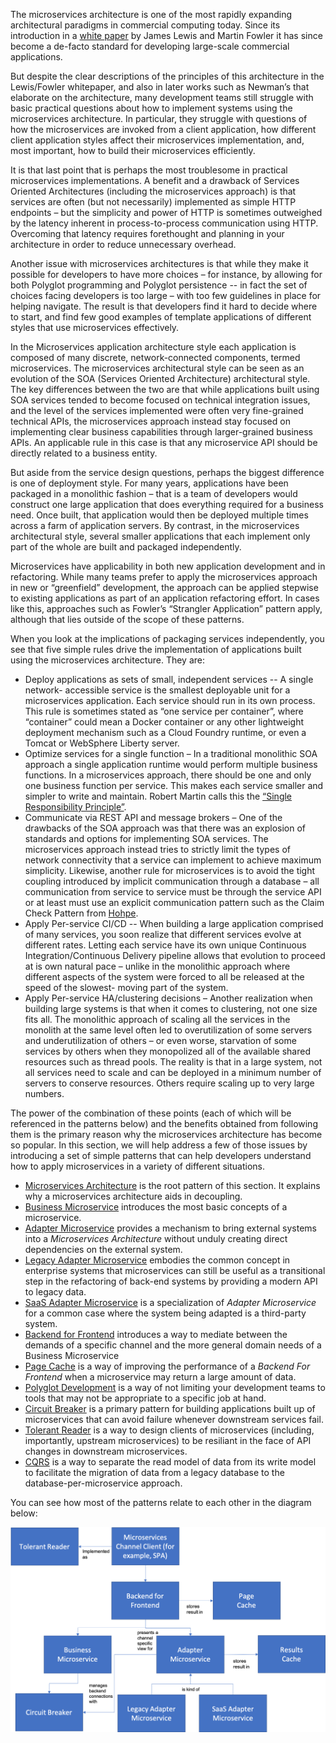 The microservices architecture is one of the most rapidly expanding architectural paradigms in commercial computing today.  Since its introduction in a [white paper](https://martinfowler.com/articles/microservices.html) by James Lewis and Martin Fowler it has since become a de-facto standard for developing large-scale commercial applications.

But despite the clear descriptions of the principles of this architecture in the Lewis/Fowler whitepaper, and also in later works such as Newman’s that elaborate on the architecture, many development teams still struggle with basic practical questions about how to implement systems using the microservices architecture.  In particular, they struggle with questions of how the microservices are invoked from a client application, how different client application styles affect their microservices implementation, and, most important, how to build their microservices efficiently.

It is that last point that is perhaps the most troublesome in practical microservices implementations.   A benefit and a drawback of Services Oriented Architectures (including the microservices approach) is that services are often (but not necessarily) implemented as simple HTTP endpoints – but the simplicity and power of HTTP is sometimes outweighed by the latency inherent in process-to-process communication using HTTP.  Overcoming that latency requires forethought and planning in your architecture in order to reduce unnecessary overhead.

Another issue with microservices architectures is that while they make it possible for developers to have more choices – for instance, by allowing for both Polyglot programming and Polyglot persistence -- in fact the set of choices facing developers is too large – with too few guidelines in place for helping navigate.  The result is that developers find it hard to decide where to start, and find few good examples of template applications of different styles that use microservices effectively.

In the Microservices application architecture style each application is composed of many discrete, network-connected components, termed microservices. The microservices architectural style can be seen as an evolution of the SOA (Services Oriented Architecture) architectural style. The key differences between the two are that while applications built using SOA services tended to become focused on technical integration issues, and the level of the services implemented were often very fine-grained technical APIs, the microservices approach instead stay focused on implementing clear business capabilities through larger-grained business APIs. An applicable rule in this case is that any microservice API should be directly related to a business entity.

But aside from the service design questions, perhaps the biggest difference is one of deployment style. For many years, applications have been packaged in a monolithic fashion – that is a team of developers would construct one large application that does everything required for a business need. Once built, that application would then be deployed multiple times across a farm of application servers. By contrast, in the microservices architectural style, several smaller applications that each implement only part of the whole are built and packaged independently.

Microservices have applicability in both new application development and in refactoring. While many teams prefer to apply the microservices approach in new or “greenfield” development, the approach can be applied stepwise to existing applications as part of an application refactoring effort. In cases like this, approaches such as Fowler’s “Strangler Application” pattern apply, although that lies outside of the scope of these patterns.

When you look at the implications of packaging services independently, you see that five simple rules drive the implementation of applications built using the microservices architecture. They are:

+ Deploy applications as sets of small, independent services -- A single network- accessible service is the smallest deployable unit for a microservices application. Each service should run in its own process. This rule is sometimes stated as “one service per container”, where “container” could mean a Docker container or any other lightweight deployment mechanism such as a Cloud Foundry runtime, or even a Tomcat or WebSphere Liberty server.
+ Optimize services for a single function – In a traditional monolithic SOA approach a single application runtime would perform multiple business functions. In a microservices approach, there should be one and only one business function per service. This makes each service smaller and simpler to write and maintain. Robert Martin calls this the [“Single Responsibility Principle”](https://blog.cleancoder.com/uncle-bob/2014/05/08/SingleReponsibilityPrinciple.html).
+ Communicate via REST API and message brokers – One of the drawbacks of the SOA approach was that there was an explosion of standards and options for implementing SOA services. The microservices approach instead tries to strictly limit the types of network connectivity that a service can implement to achieve maximum simplicity. Likewise, another rule for microservices is to avoid the tight coupling introduced by implicit communication through a database – all communication from service to service must be through the service API or at least must use an explicit communication pattern such as the Claim Check Pattern from [Hohpe](https://www.amazon.com/Enterprise-Integration-Patterns-Designing-Deploying/dp/0321200683).
+ Apply Per-service CI/CD -- When building a large application comprised of many services, you soon realize that different services evolve at different rates. Letting each service have its own unique Continuous Integration/Continuous Delivery pipeline allows that evolution to proceed at is own natural pace – unlike in the monolithic approach where different aspects of the system were forced to all be released at the speed of the slowest- moving part of the system.
+ Apply Per-service HA/clustering decisions – Another realization when building large systems is that when it comes to clustering, not one size fits all. The monolithic approach of scaling all the services in the monolith at the same level often led to overutilization of some servers and underutilization of others – or even worse, starvation of some services by others when they monopolized all of the available shared resources such as thread pools. The reality is that in a large system, not all services need to scale and can be deployed in a minimum number of servers to conserve resources. Others require scaling up to very large numbers.

The power of the combination of these points (each of which will be referenced in the patterns below) and the benefits obtained from following them is the primary reason why the microservices architecture has become so popular.  In this section, we will help address a few of those issues by introducing a set of simple patterns that can help developers understand how to apply microservices in a variety of different situations.

+ [Microservices Architecture](Microservices-Architecture.md) is the root pattern of this section. It explains why a microservices architecture aids in decoupling.
+ [Business Microservice](Business-Microservice.md) introduces the most basic concepts of a microservice.
+ [Adapter Microservice](Adapter-Microservice.md) provides a mechanism to bring external systems into a *Microservices Architecture* without unduly creating direct dependencies on the external system.
+ [Legacy Adapter Microservice](Legacy-Adapter-Microservice.md) embodies the common concept in enterprise systems that microservices can still be useful as a transitional step in the refactoring of back-end systems by providing a modern API to legacy data.
+ [SaaS Adapter Microservice](Saas-Adapter-Microservice.md) is a specialization of *Adapter Microservice* for a common case where the system being adapted is a third-party system.
+ [Backend for Frontend](Backend-For-Frontend.md) introduces a way to mediate between the demands of a specific channel and the more general domain needs of a Business Microservice
+ [Page Cache](Page-Cache.md) is a way of improving the performance of a *Backend For Frontend* when a microservice may return a large amount of data.
+ [Polyglot Development](Polyglot-Development.md) is a way of not limiting your development teams to tools that may not be appropriate to a specific job at hand.
+ [Circuit Breaker](Circuit-Breaker.md) is a primary pattern for building applications built up of microservices that can avoid failure whenever downstream services fail.
+ [Tolerant Reader](Tolerant-Reader.md) is a way to design clients of microservices (including, importantly, upstream microservices) to be resiliant in the face of API changes in downstream microservices.
+ [CQRS](CQRS.md) is a way to separate the read model of data from its write model to facilitate the migration of data from a legacy database to the database-per-microservice approach.

You can see how most of the patterns relate to each other in the diagram below:

![Microservices Patterns](../assets/MicroservicesPatterns.png)
